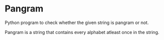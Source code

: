 # Pangram

Python program to check whether the given string is pangram or not.

Pangram is a string that contains every alphabet atleast once in the string.
